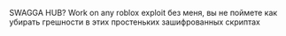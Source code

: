 SWAGGA HUB?
Work on any roblox exploit
без меня, вы не поймете как убирать грешности в этих простеньких зашифрованных скриптах
